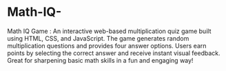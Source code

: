 # Math-IQ-
Math IQ Game : An interactive web-based multiplication quiz game built using HTML, CSS, and JavaScript. The game generates random multiplication questions and provides four answer options. Users earn points by selecting the correct answer and receive instant visual feedback. Great for sharpening basic math skills in a fun and engaging way!
